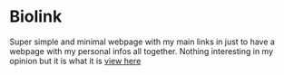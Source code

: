 # Biolink 

Super simple and minimal webpage with my main links in just to have a webpage with my personal infos all together.
Nothing interesting in my opinion but it is what it is 
[view here](https://eliazonta.github.io/biolink/)

